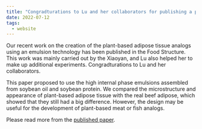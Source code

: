 ```yaml
---
title: "Congradturations to Lu and her collaborators for publishing a paper in Food Structure"
date: 2022-07-12
tags:
  - website
---
```


Our recent work on the creation of the plant-based
adipose tissue analogs using an emulsion technology has been published in the
Food Structure. This work was mainly carried out by the Xiaoyan, and Lu also helped her
to make up additional experiments. Congradturations to Lu and her collaborators.

This paper proposed to use the high internal phase emulsions assembled from soybean oil
and soybean protein. We compared the microstructure and appearance of plant-based
adipose tissue with the real beef adipose, which showed that they still had a big difference.
However, the design may be useful for the development of plant-based meat or fish analogs.

Please read more from the [published paper](https://doi.org/10.1016/j.foostr.2022.100290).

